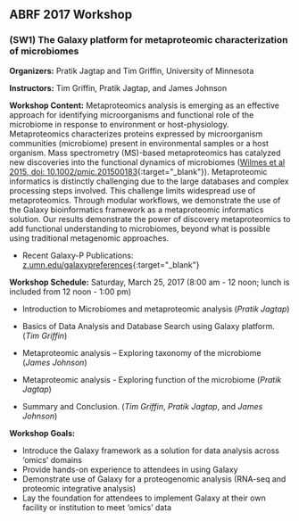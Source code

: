 ## ABRF 2017 Workshop

### (SW1) The Galaxy platform for metaproteomic characterization of microbiomes

**Organizers:** Pratik Jagtap and Tim Griffin, University of Minnesota
 
**Instructors:** Tim Griffin, Pratik Jagtap, and James Johnson
 
**Workshop Content:**
Metaproteomics analysis is emerging as an effective approach for identifying microorganisms and functional role of the microbiome in response to environment or host-physiology. Metaproteomics characterizes proteins expressed by microorganism communities (microbiome) present in environmental samples or a host organism. Mass spectrometry (MS)-based metaproteomics has catalyzed new discoveries into the functional dynamics of microbiomes ([Wilmes et al 2015, doi: 10.1002/pmic.201500183](http://onlinelibrary.wiley.com/doi/10.1002/pmic.201500183/full){:target="_blank"}). Metaproteomic informatics is distinctly challenging due to the large databases and complex processing steps involved. This challenge limits widespread use of metaproteomics. Through modular workflows, we demonstrate the use of the Galaxy bioinformatics framework as a metaproteomic informatics solution. Our results demonstrate the power of discovery metaproteomics to add functional understanding to microbiomes, beyond what is possible using traditional metagenomic approaches.

- Recent Galaxy-P Publications: [z.umn.edu/galaxypreferences](http://z.umn.edu/galaxypreferences){:target="_blank"}


**Workshop Schedule:** Saturday, March 25, 2017 (8:00 am - 12 noon; lunch is included from 12 noon - 1:00 pm)
 
- Introduction to Microbiomes and metaproteomic analysis (_Pratik Jagtap_)
 
- Basics of Data Analysis and Database Search using Galaxy platform. (_Tim Griffin_)
 
- Metaproteomic analysis – Exploring taxonomy of the microbiome (_James Johnson_)
 
- Metaproteomic analysis - Exploring function of the microbiome (_Pratik Jagtap_)
 
- Summary and Conclusion. (_Tim Griffin_, _Pratik Jagtap_, and _James Johnson_)
 
**Workshop Goals:**
- Introduce the Galaxy framework as a solution for data analysis across ‘omics’ domains
- Provide hands-on experience to attendees in using Galaxy
- Demonstrate use of Galaxy for a proteogenomic analysis (RNA-seq and proteomic integrative analysis)
- Lay the foundation for attendees to implement Galaxy at their own facility or institution to meet ‘omics’ data



